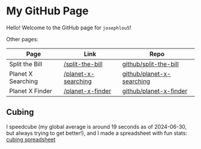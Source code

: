 # My GitHub Page

Hello! Welcome to the GitHub page for `josephlou5`!

Other pages:

| Page               | Link                    | Repo                          |
| ------------------ | ----------------------- | ----------------------------- |
| Split the Bill     | [/split-the-bill][]     | [github/split-the-bill][]     |
| Planet X Searching | [/planet-x-searching][] | [github/planet-x-searching][] |
| Planet X Finder    | [/planet-x-finder][]    | [github/planet-x-finder][]    |

## Cubing

I speedcube (my global average is around 19 seconds as of 2024-06-30, but always
trying to get better!), and I made a spreadsheet with fun stats:
[cubing spreadsheet][]

<!-- Reference links -->

[/split-the-bill]: https://josephlou5.github.io/split-the-bill/
[github/split-the-bill]: https://github.com/josephlou5/split-the-bill
[/planet-x-searching]: https://josephlou5.github.io/planet-x-searching/
[github/planet-x-searching]: https://github.com/josephlou5/planet-x-searching
[/planet-x-finder]: https://josephlou5.github.io/planet-x-finder/
[github/planet-x-finder]: https://github.com/josephlou5/planet-x-finder
[cubing spreadsheet]: https://docs.google.com/spreadsheets/d/e/2PACX-1vT05CD8t9PdQJjVDL-4BszJrIGWSZ5CHPzCAeTsUQqM0cCUHxmyePNmwuWjmjntRCAsgQiRAszizdbu/pubhtml
